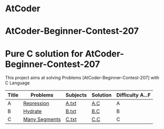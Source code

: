 # AtCoder
# AtCoder-Beginner-Contest-207
Pure C solution for AtCoder-Beginner-Contest-207
============================

This project aims at solving Problems [AtCoder-Beginner-Contest-207] with C Language 

| Title    | Problems                                            | Subjects         | Solution          | Difficulty A...F   |
| --- | ---------------------------------------------------- | -------- | ----------------- | ----- |
| A   | [Repression]                             | [A.txt](https://github.com/ael-bekk/AtCoder-Beginner-Contest-207/blob/main/A__Repression/Subject.txt)   | [A.C](https://github.com/ael-bekk/AtCoder-Beginner-Contest-207/blob/main/A__Repression/A__Repression.c) | A    |
| B   | [Hydrate]                                         |[B.txt](https://github.com/ael-bekk/AtCoder-Beginner-Contest-207/blob/main/B__Hydrate/Subject.txt)  | [B.C](https://github.com/ael-bekk/AtCoder-Beginner-Contest-207/blob/main/B__Hydrate/B__Hydrate.c)      | B   	 |
| C   | [Many Segments]           | [C.txt](https://github.com/ael-bekk/AtCoder-Beginner-Contest-207/blob/main/C__Many/Subject.txt)  | [C.C](https://github.com/ael-bekk/AtCoder-Beginner-Contest-207/blob/main/C__Many/C__Many.c)               | C   |

[Repression]: https://atcoder.jp/contests/abc207/tasks/abc207_a
[Hydrate]: https://atcoder.jp/contests/abc207/tasks/abc207_b
[Many Segments]: https://atcoder.jp/contests/abc207/tasks/abc207_c

